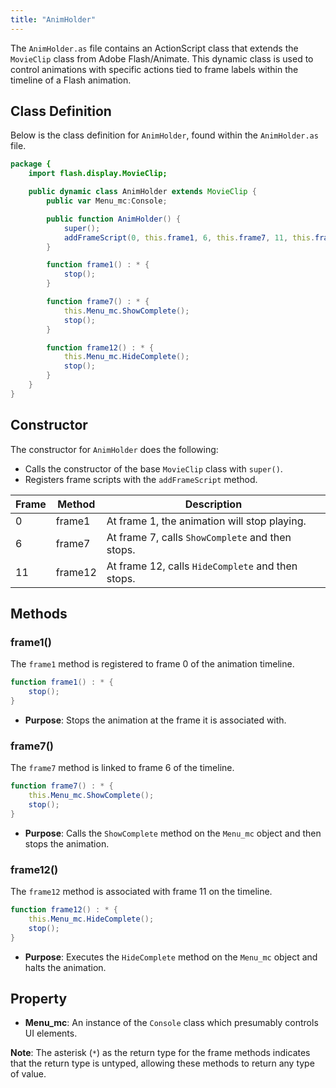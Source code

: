 ```yaml
---
title: "AnimHolder"
---
```


The `AnimHolder.as` file contains an ActionScript class that extends the `MovieClip` class from Adobe Flash/Animate.
This dynamic class is used to control animations with specific actions tied to frame labels within the timeline of a Flash animation.

## Class Definition

Below is the class definition for `AnimHolder`, found within the `AnimHolder.as` file.

```actionscript
package {
    import flash.display.MovieClip;

    public dynamic class AnimHolder extends MovieClip {
        public var Menu_mc:Console;

        public function AnimHolder() {
            super();
            addFrameScript(0, this.frame1, 6, this.frame7, 11, this.frame12);
        }

        function frame1() : * {
            stop();
        }

        function frame7() : * {
            this.Menu_mc.ShowComplete();
            stop();
        }

        function frame12() : * {
            this.Menu_mc.HideComplete();
            stop();
        }
    }
}
```

## Constructor

The constructor for `AnimHolder` does the following:

- Calls the constructor of the base `MovieClip` class with `super()`.
- Registers frame scripts with the `addFrameScript` method.

| Frame | Method    | Description                                           |
|-------|-----------|-------------------------------------------------------|
| 0     | frame1    | At frame 1, the animation will stop playing.          |
| 6     | frame7    | At frame 7, calls `ShowComplete` and then stops.      |
| 11    | frame12   | At frame 12, calls `HideComplete` and then stops.     |

## Methods

### frame1()

The `frame1` method is registered to frame 0 of the animation timeline.

```actionscript
function frame1() : * {
    stop();
}
```

- **Purpose**: Stops the animation at the frame it is associated with.

### frame7()

The `frame7` method is linked to frame 6 of the timeline.

```actionscript
function frame7() : * {
    this.Menu_mc.ShowComplete();
    stop();
}
```

- **Purpose**: Calls the `ShowComplete` method on the `Menu_mc` object and then stops the animation.

### frame12()

The `frame12` method is associated with frame 11 on the timeline.

```actionscript
function frame12() : * {
    this.Menu_mc.HideComplete();
    stop();
}
```

- **Purpose**: Executes the `HideComplete` method on the `Menu_mc` object and halts the animation.

## Property

- **Menu_mc**: An instance of the `Console` class which presumably controls UI elements.

**Note**: The asterisk (`*`) as the return type for the frame methods indicates that the return type is untyped, allowing these methods to return any type of value.
